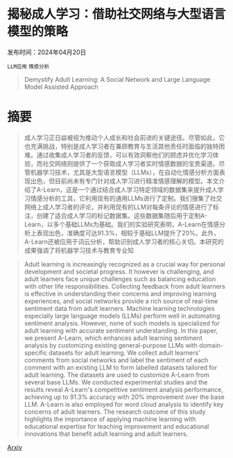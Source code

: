 # 揭秘成人学习：借助社交网络与大型语言模型的策略

发布时间：2024年04月20日

`LLM应用` `情感分析`

> Demystify Adult Learning: A Social Network and Large Language Model Assisted Approach

# 摘要

> 成人学习正日益被视为推动个人成长和社会前进的关键途径。尽管如此，它也充满挑战，特别是成人学习者在兼顾教育与生活其他责任时面临的独特困难。通过收集成人学习者的反馈，可以有效洞察他们的顾虑并优化学习体验，而社交网络则提供了一个获取成人学习者实时情感数据的宝贵渠道。尽管机器学习技术，尤其是大型语言模型（LLMs），在自动化情感分析方面表现出色，但目前尚未有专门针对成人学习进行精准情感理解的模型。本文介绍了A-Learn，这是一个通过结合成人学习特定领域的数据集来提升成人学习情感分析的工具，它利用现有的通用LLMs进行了定制。我们搜集了社交网络上成人学习者的评论，并利用现有的LLM对每条评论的情感进行了标注，创建了适合成人学习的标记数据集。这些数据集随后用于定制A-Learn，以多个基础LLMs为基础。我们的实验研究表明，A-Learn在情感分析上表现出色，准确度可达91.3%，相较于基础LLM提升了20%。此外，A-Learn还被应用于词云分析，帮助识别成人学习者的核心关切。本研究的成果强调了将机器学习技术与教育专业知

> Adult learning is increasingly recognized as a crucial way for personal development and societal progress. It however is challenging, and adult learners face unique challenges such as balancing education with other life responsibilities. Collecting feedback from adult learners is effective in understanding their concerns and improving learning experiences, and social networks provide a rich source of real-time sentiment data from adult learners. Machine learning technologies especially large language models (LLMs) perform well in automating sentiment analysis. However, none of such models is specialized for adult learning with accurate sentiment understanding. In this paper, we present A-Learn, which enhances adult learning sentiment analysis by customizing existing general-purpose LLMs with domain-specific datasets for adult learning. We collect adult learners' comments from social networks and label the sentiment of each comment with an existing LLM to form labelled datasets tailored for adult learning. The datasets are used to customize A-Learn from several base LLMs. We conducted experimental studies and the results reveal A-Learn's competitive sentiment analysis performance, achieving up to 91.3% accuracy with 20% improvement over the base LLM. A-Learn is also employed for word cloud analysis to identify key concerns of adult learners. The research outcome of this study highlights the importance of applying machine learning with educational expertise for teaching improvement and educational innovations that benefit adult learning and adult learners.

[Arxiv](https://arxiv.org/abs/2404.13267)